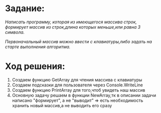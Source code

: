 # Задание:

*Написать программу, которая из имеющегося массива строк, формирует массив из строк,длина которых меньше,или равна 3 символа.*

*Первоначальный массив можно ввести с клавиатуры,либо задать на старте выполнения алгоритма.*

# Ход решения:

1. Создаем функцию GetArray для чтения массива с клавиатуры
2. Создаем подсказки для пользователя через Console.WriteLine
3. Создаем функцию PrintArray для того,чтоб увидеть наш массив
4. Основную задачу решаем в функции NewArray,тк в описании задачи написано "формирует", а не "выводит" => есть необходимость хранить новый массив,а не выводить его сразу